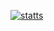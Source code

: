 [![statts](https://github-readme-stats.vercel.app/api?username=Jabbers99&count_private=true)](https://github.com/anuraghazra/github-readme-stats)
